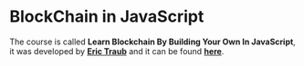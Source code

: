 # BlockChain in JavaScript

The course is called **Learn Blockchain By Building Your Own In JavaScript**, it was developed by **[Eric Traub](https://github.com/erictraub)** and it can be found **[here](https://www.udemy.com/course/build-a-blockchain-in-javascript/)**.
